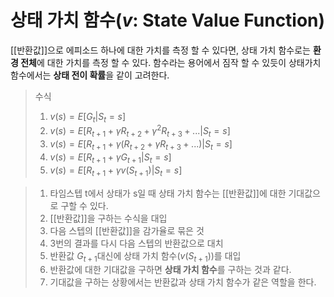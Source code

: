 # 상태 가치 함수($v$: State Value Function)
[[반환값]]으로 에피소드 하나에 대한 가치를 측정 할 수 있다면, 상태 가치 함수로는 **환경 전체**에 대한 가치를 측정 할 수 있다. 함수라는 용어에서 짐작 할 수 있듯이 상태가치 함수에서는 **상태 전이 확률**을 같이 고려한다.
> 수식
> 1. $v(s) = E[G_t | S_t = s]$
> 2. $v(s) = E[R_{t+1} + \gamma R_{t+2} + \gamma^2 R_{t+3} + ... | S_t = s]$
> 3. $v(s) = E[R_{t+1} + \gamma(R_{t+2} + \gamma R_{t+3} + ...) | S_t = s]$
> 4. $v(s) = E[R_{t+1} + \gamma G_{t+1} | S_t = s]$
> 5. $v(s) = E[R_{t+1} + \gamma v(S_{t+1}) | S_t = s]$

> 1. 타임스텝 t에서 상태가 s일 때 상태 가치 함수는 [[반환값]]에 대한 기대값으로 구할 수 있다.
> 2. [[반환값]]을 구하는 수식을 대입
> 3. 다음 스텝의 [[반환값]]을 감가율로 묶은 것
> 4. 3번의 결과를 다시 다음 스텝의 반환값으로 대치
> 5. 반환값 $G_{t+1}$대신에 상태 가치 함수($v(S_{t+1})$)를 대입
> 	1. 반환값에 대한 기대값을 구하면 **상태 가치 함수**를 구하는 것과 같다.
> 	2. 기대값을 구하는 상황에서는 반환값과 상태 가치 함수가 같은 역할을 한다.